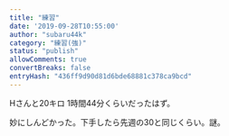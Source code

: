 ```yaml
---
title: "練習"
date: '2019-09-28T10:55:00'
author: "subaru44k"
category: "練習(強)"
status: "publish"
allowComments: true
convertBreaks: false
entryHash: "436ff9d90d81d6bde68881c378ca9bcd"
---
```

Hさんと20キロ
1時間44分くらいだったはず。

妙にしんどかった。下手したら先週の30と同じくらい。謎。
